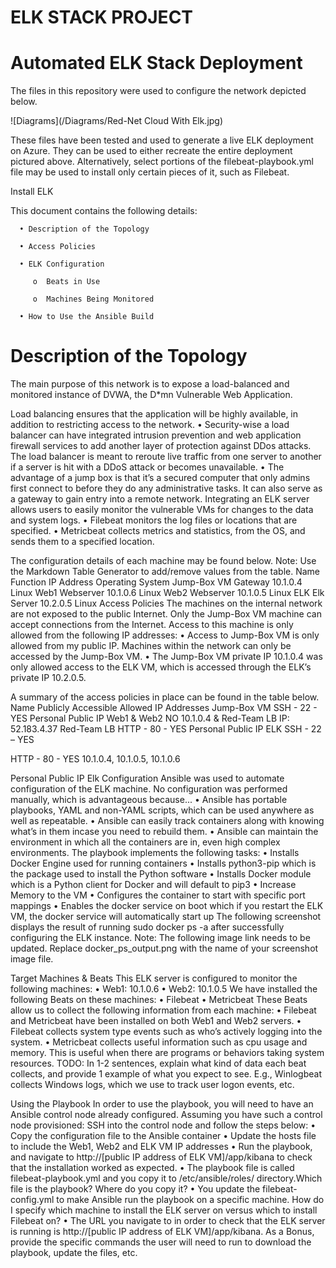 # ELK STACK PROJECT
# Automated ELK Stack Deployment
The files in this repository were used to configure the network depicted below.

![Diagrams](/Diagrams/Red-Net Cloud With Elk.jpg)

These files have been tested and used to generate a live ELK deployment on Azure. They can be used to either recreate the entire deployment pictured above. Alternatively, select portions of the filebeat-playbook.yml file may be used to install only certain pieces of it, such as Filebeat.

Install ELK

This document contains the following details:

      •	Description of the Topology
   
      •	Access Policies
   
      •	ELK Configuration 
   
         o	Beats in Use
      
         o	Machines Being Monitored
   
      •	How to Use the Ansible Build

# Description of the Topology

The main purpose of this network is to expose a load-balanced and monitored instance of DVWA, the D*mn Vulnerable Web Application.

Load balancing ensures that the application will be highly available, in addition to restricting access to the network.
•	Security-wise a load balancer can have integrated intrusion prevention and web application firewall services to add another layer of protection against DDos attacks.  The load balancer is meant to reroute live traffic from one server to another if a server is hit with a DDoS attack or becomes unavailable.
•	The advantage of a jump box is that it’s a secured computer that only admins first connect to before they do any administrative tasks.  It can also serve as a gateway to gain entry into a remote network. 
Integrating an ELK server allows users to easily monitor the vulnerable VMs for changes to the data and system logs.
•	Filebeat monitors the log files or locations that are specified.
•	Metricbeat collects metrics and statistics, from the OS, and sends them to a specified location.



The configuration details of each machine may be found below. Note: Use the Markdown Table Generator to add/remove values from the table.
Name	Function	IP Address	Operating System
Jump-Box VM	Gateway	10.1.0.4	Linux
Web1	Webserver	10.1.0.6	Linux
Web2	Webserver	10.1.0.5	Linux
ELK	Elk Server	10.2.0.5	Linux
Access Policies
The machines on the internal network are not exposed to the public Internet.
Only the Jump-Box VM machine can accept connections from the Internet. Access to this machine is only allowed from the following IP addresses:
•	Access to Jump-Box VM is only allowed from my public IP.
Machines within the network can only be accessed by the Jump-Box VM.
•	The Jump-Box VM private IP 10.1.0.4 was only allowed access to the ELK VM, which is accessed through the ELK’s private IP 10.2.0.5.






A summary of the access policies in place can be found in the table below.
Name	Publicly Accessible	Allowed IP Addresses
Jump-Box VM	SSH - 22 - YES	Personal Public IP
Web1 & Web2	NO	10.1.0.4 & Red-Team LB IP: 52.183.4.37
Red-Team LB	HTTP - 80 - YES	Personal Public IP
ELK	SSH - 22 – YES

HTTP - 80 - YES	10.1.0.4, 10.1.0.5, 10.1.0.6

Personal Public IP
Elk Configuration
Ansible was used to automate configuration of the ELK machine. No configuration was performed manually, which is advantageous because...
•	Ansible has portable playbooks, YAML and non-YAML scripts, which can be used anywhere as well as repeatable.
•	Ansible can easily track containers along with knowing what’s in them incase you need to rebuild them.
•	Ansible can maintain the environment in which all the containers are in, even high complex environments.
The playbook implements the following tasks:
•	Installs Docker Engine used for running containers
•	Installs python3-pip which is the package used to install the Python software
•	Installs Docker module which is a Python client for Docker and will default to pip3
•	Increase Memory to the VM
•	Configures the container to start with specific port mappings
•	Enables the docker service on boot which if you restart the ELK VM, the docker service will automatically start up
The following screenshot displays the result of running sudo docker ps -a after successfully configuring the ELK instance.
Note: The following image link needs to be updated. Replace docker_ps_output.png with the name of your screenshot image file.
 
Target Machines & Beats
This ELK server is configured to monitor the following machines:
•	Web1: 10.1.0.6
•	Web2: 10.1.0.5
We have installed the following Beats on these machines:
•	Filebeat
•	Metricbeat
These Beats allow us to collect the following information from each machine:
•	Filebeat and Metricbeat have been installed on both Web1 and Web2 servers.
•	Filebeat collects system type events such as who’s actively logging into the system.
•	Metricbeat collects useful information such as cpu usage and memory. This is useful when there are programs or behaviors taking system resources.
TODO: In 1-2 sentences, explain what kind of data each beat collects, and provide 1 example of what you expect to see. E.g., Winlogbeat collects Windows logs, which we use to track user logon events, etc.




Using the Playbook
In order to use the playbook, you will need to have an Ansible control node already configured. Assuming you have such a control node provisioned:
SSH into the control node and follow the steps below:
•	Copy the configuration file to the Ansible container
•	Update the hosts file to include the Web1, Web2 and ELK VM IP addresses
•	Run the playbook, and navigate to http://[public IP address of ELK VM]/app/kibana to check that the installation worked as expected.
•	The playbook file is called filebeat-playbook.yml and you copy it to /etc/ansible/roles/ directory.Which file is the playbook? Where do you copy it?
•	You update the filebeat-config.yml to make Ansible run the playbook on a specific machine. How do I specify which machine to install the ELK server on versus which to install Filebeat on?
•	The URL you navigate to in order to check that the ELK server is running is http://[public IP address of ELK VM]/app/kibana.
As a Bonus, provide the specific commands the user will need to run to download the playbook, update the files, etc.
